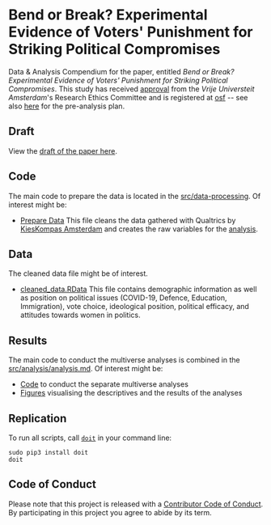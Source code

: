 # Bend or Break? Experimental Evidence of Voters' Punishment for Striking Political Compromises

Data &amp; Analysis Compendium for the paper, entitled _Bend or Break? Experimental Evidence of Voters' Punishment for Striking Political Compromises_. 
This study has received [approval](docs/EthicalApproval.pdf) from the _Vrije Universteit Amsterdam_'s Research Ethics Committee and is registered at [osf](https://osf.io/kvtzp/) -- see also [here](docs/pap/compromise-punishment-pap.pdf) for the pre-analysis plan.

## Draft
View the [draft of the paper here](#).

## Code
The main code to prepare the data is located in the [src/data-processing](src/data-processing/). 
Of interest might be:

* [Prepare Data](src/data-processing/prep_data.md) This file cleans the data gathered with Qualtrics by [KiesKompas Amsterdam](https://www.kieskompas.nl/en/) and creates the raw variables for the [analysis](src/analysis/Analysis.md).

## Data

The cleaned data file might be of interest.

* [cleaned_data.RData](data/intermediate/cleaned_data.RData) This file contains demographic information as well as position on political issues (COVID-19, Defence, Education, Immigration), vote choice, ideological position, political efficacy, and attitudes towards women in politics. 

## Results

The main code to conduct the multiverse analyses is combined in the [src/analysis/analysis.md](src/analysis/Analysis.md). 
Of interest might be:
* [Code](src/analysis/) to conduct the separate multiverse analyses
* [Figures](report/figures) visualising the descriptives and the results of the analyses 

## Replication 

To run all scripts, call [`doit`](https://github.com/ccs-amsterdam/ccs-compendium) in your command line:

```
sudo pip3 install doit
doit
```

## Code of Conduct

Please note that this project is released with a [Contributor Code of
Conduct](CODE_OF_CONDUCT.md). By participating in this project you agree to
abide by its term.